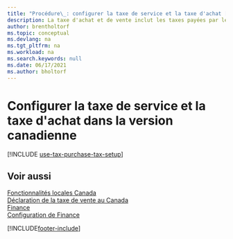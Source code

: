 ```yaml
---
title: "Procédure\_: configurer la taxe de service et la taxe d'achat [CA]"
description: La taxe d'achat et de vente inclut les taxes payées par les compagnies pour utiliser des articles dans la version canadienne.
author: brentholtorf
ms.topic: conceptual
ms.devlang: na
ms.tgt_pltfrm: na
ms.workload: na
ms.search.keywords: null
ms.date: 06/17/2021
ms.author: bholtorf
---
```

# Configurer la taxe de service et la taxe d'achat dans la version canadienne

[!INCLUDE [use-tax-purchase-tax-setup](../includes/CAMXUS/use-tax-purchase-tax-setup.md)]

## Voir aussi

[Fonctionnalités locales Canada](canada-local-functionality.md)  
[Déclaration de la taxe de vente au Canada](ca-sales-tax.md)  
[Finance](../../finance.md)  
[Configuration de Finance](../../finance.md)  


[!INCLUDE[footer-include](../../includes/footer-banner.md)]